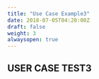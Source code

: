 ```yaml
---
title: "Use Case Example3"
date: 2018-07-05T04:20:00Z
draft: false
weight: 3
alwaysopen: true
---
```


## USER CASE TEST3